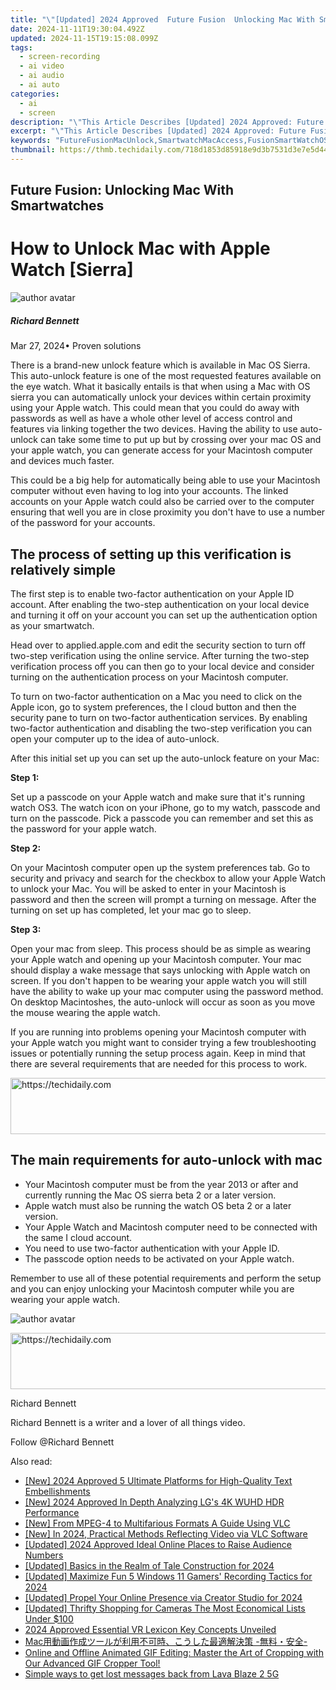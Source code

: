 ```yaml
---
title: "\"[Updated] 2024 Approved  Future Fusion  Unlocking Mac With Smartwatches\""
date: 2024-11-11T19:30:04.492Z
updated: 2024-11-15T19:15:08.099Z
tags: 
  - screen-recording
  - ai video
  - ai audio
  - ai auto
categories: 
  - ai
  - screen
description: "\"This Article Describes [Updated] 2024 Approved: Future Fusion: Unlocking Mac With Smartwatches\""
excerpt: "\"This Article Describes [Updated] 2024 Approved: Future Fusion: Unlocking Mac With Smartwatches\""
keywords: "FutureFusionMacUnlock,SmartwatchMacAccess,FusionSmartWatchOS,MacOpenSmartWear,UnlockingMacFusion,SmartwatchOSUnlock,FusionSmartOSControl"
thumbnail: https://thmb.techidaily.com/718d1853d85918e9d3b7531d3e7e5d446b8b2d7ecc9512a603cf6d88a4e79188.jpg
---
```


## Future Fusion: Unlocking Mac With Smartwatches

# How to Unlock Mac with Apple Watch \[Sierra\]

![author avatar](https://images.wondershare.com/filmora/article-images/richard-bennett.jpg)

##### Richard Bennett

 Mar 27, 2024• Proven solutions

There is a brand-new unlock feature which is available in Mac OS Sierra. This auto-unlock feature is one of the most requested features available on the eye watch. What it basically entails is that when using a Mac with OS sierra you can automatically unlock your devices within certain proximity using your Apple watch. This could mean that you could do away with passwords as well as have a whole other level of access control and features via linking together the two devices. Having the ability to use auto-unlock can take some time to put up but by crossing over your mac OS and your apple watch, you can generate access for your Macintosh computer and devices much faster.

This could be a big help for automatically being able to use your Macintosh computer without even having to log into your accounts. The linked accounts on your Apple watch could also be carried over to the computer ensuring that well you are in close proximity you don't have to use a number of the password for your accounts.

## The process of setting up this verification is relatively simple

The first step is to enable two-factor authentication on your Apple ID account. After enabling the two-step authentication on your local device and turning it off on your account you can set up the authentication option as your smartwatch.

Head over to applied.apple.com and edit the security section to turn off two-step verification using the online service. After turning the two-step verification process off you can then go to your local device and consider turning on the authentication process on your Macintosh computer.

To turn on two-factor authentication on a Mac you need to click on the Apple icon, go to system preferences, the I cloud button and then the security pane to turn on two-factor authentication services. By enabling two-factor authentication and disabling the two-step verification you can open your computer up to the idea of auto-unlock.

After this initial set up you can set up the auto-unlock feature on your Mac:

**Step 1:**

Set up a passcode on your Apple watch and make sure that it's running watch OS3\. The watch icon on your iPhone, go to my watch, passcode and turn on the passcode. Pick a passcode you can remember and set this as the password for your apple watch.

**Step 2:**

On your Macintosh computer open up the system preferences tab. Go to security and privacy and search for the checkbox to allow your Apple Watch to unlock your Mac. You will be asked to enter in your Macintosh is password and then the screen will prompt a turning on message. After the turning on set up has completed, let your mac go to sleep.

**Step 3:**

Open your mac from sleep. This process should be as simple as wearing your Apple watch and opening up your Macintosh computer. Your mac should display a wake message that says unlocking with Apple watch on screen. If you don't happen to be wearing your apple watch you will still have the ability to wake up your mac computer using the password method. On desktop Macintoshes, the auto-unlock will occur as soon as you move the mouse wearing the apple watch.

If you are running into problems opening your Macintosh computer with your Apple watch you might want to consider trying a few troubleshooting issues or potentially running the setup process again. Keep in mind that there are several requirements that are needed for this process to work.

<!-- affiliate ads begin -->
<a href="https://aligracehair.sjv.io/c/5597632/1948881/19272" target="_top" id="1948881">
  <img src="//a.impactradius-go.com/display-ad/19272-1948881" border="0" alt="https://techidaily.com" width="728" height="90"/>
</a>
<img height="0" width="0" src="https://aligracehair.sjv.io/i/5597632/1948881/19272" style="position:absolute;visibility:hidden;" border="0" />
<!-- affiliate ads end -->

## The main requirements for auto-unlock with mac

* Your Macintosh computer must be from the year 2013 or after and currently running the Mac OS sierra beta 2 or a later version.
* Apple watch must also be running the watch OS beta 2 or a later version.
* Your Apple Watch and Macintosh computer need to be connected with the same I cloud account.
* You need to use two-factor authentication with your Apple ID.
* The passcode option needs to be activated on your Apple watch.

Remember to use all of these potential requirements and perform the setup and you can enjoy unlocking your Macintosh computer while you are wearing your apple watch.

![author avatar](https://images.wondershare.com/filmora/article-images/richard-bennett.jpg)

<!-- affiliate ads begin -->
<a href="https://ephamedtechinc.pxf.io/c/5597632/2137206/26400" target="_top" id="2137206">
  <img src="//a.impactradius-go.com/display-ad/26400-2137206" border="0" alt="https://techidaily.com" width="728" height="90"/>
</a>
<img height="0" width="0" src="https://ephamedtechinc.pxf.io/i/5597632/2137206/26400" style="position:absolute;visibility:hidden;" border="0" />
<!-- affiliate ads end -->

Richard Bennett

Richard Bennett is a writer and a lover of all things video.

Follow @Richard Bennett


<ins class="adsbygoogle"
     style="display:block"
     data-ad-format="autorelaxed"
     data-ad-client="ca-pub-7571918770474297"
     data-ad-slot="1223367746"></ins>



<ins class="adsbygoogle"
     style="display:block"
     data-ad-client="ca-pub-7571918770474297"
     data-ad-slot="8358498916"
     data-ad-format="auto"
     data-full-width-responsive="true"></ins>


<span class="atpl-alsoreadstyle">Also read:</span>
<div><ul>
<li><a href="https://fox-blue.techidaily.com/new-2024-approved-5-ultimate-platforms-for-high-quality-text-embellishments/"><u>[New] 2024 Approved 5 Ultimate Platforms for High-Quality Text Embellishments</u></a></li>
<li><a href="https://fox-blue.techidaily.com/new-2024-approved-in-depth-analyzing-lgs-4k-wuhd-hdr-performance/"><u>[New] 2024 Approved In Depth Analyzing LG's 4K WUHD HDR Performance</u></a></li>
<li><a href="https://fox-blue.techidaily.com/new-from-mpeg-4-to-multifarious-formats-a-guide-using-vlc/"><u>[New] From MPEG-4 to Multifarious Formats A Guide Using VLC</u></a></li>
<li><a href="https://digital-screen-recording.techidaily.com/new-in-2024-practical-methods-reflecting-video-via-vlc-software/"><u>[New] In 2024, Practical Methods Reflecting Video via VLC Software</u></a></li>
<li><a href="https://fox-blue.techidaily.com/updated-2024-approved-ideal-online-places-to-raise-audience-numbers/"><u>[Updated] 2024 Approved Ideal Online Places to Raise Audience Numbers</u></a></li>
<li><a href="https://fox-blue.techidaily.com/updated-basics-in-the-realm-of-tale-construction-for-2024/"><u>[Updated] Basics in the Realm of Tale Construction for 2024</u></a></li>
<li><a href="https://screen-sharing-recording.techidaily.com/updated-maximize-fun-5-windows-11-gamers-recording-tactics-for-2024/"><u>[Updated] Maximize Fun 5 Windows 11 Gamers' Recording Tactics for 2024</u></a></li>
<li><a href="https://youtube-lab.techidaily.com/ed-propel-your-online-presence-via-creator-studio-for-2024/"><u>[Updated] Propel Your Online Presence via Creator Studio for 2024</u></a></li>
<li><a href="https://fox-blue.techidaily.com/updated-thrifty-shopping-for-cameras-the-most-economical-lists-under-100/"><u>[Updated] Thrifty Shopping for Cameras The Most Economical Lists Under $100</u></a></li>
<li><a href="https://article-helps.techidaily.com/2024-approved-essential-vr-lexicon-key-concepts-unveiled/"><u>2024 Approved Essential VR Lexicon Key Concepts Unveiled</u></a></li>
<li><a href="https://some-approaches.techidaily.com/1725286621715-mac/"><u>Mac用動画作成ツールが利用不可時、こうした最適解決策 -無料・安全-</u></a></li>
<li><a href="https://media-tips.techidaily.com/online-and-offline-animated-gif-editing-master-the-art-of-cropping-with-our-advanced-gif-cropper-tool/"><u>Online and Offline Animated GIF Editing: Master the Art of Cropping with Our Advanced GIF Cropper Tool!</u></a></li>
<li><a href="https://techidaily.com/simple-ways-to-get-lost-messages-back-from-lava-blaze-2-5g-by-fonelab-android-recover-messages/"><u>Simple ways to get lost messages back from Lava Blaze 2 5G</u></a></li>
</ul></div>


